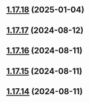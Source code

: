 ## [1.17.18](https://github.com/hattaalfaritzy/hzy-ui/compare/v1.17.17...v1.17.18) (2025-01-04)



## [1.17.17](https://github.com/hattaalfaritzy/hzy-ui/compare/v1.17.16...v1.17.17) (2024-08-12)



## [1.17.16](https://github.com/hattaalfaritzy/hzy-ui/compare/v1.17.15...v1.17.16) (2024-08-11)



## [1.17.15](https://github.com/hattaalfaritzy/hzy-ui/compare/v1.17.14...v1.17.15) (2024-08-11)



## [1.17.14](https://github.com/hattaalfaritzy/hzy-ui/compare/v1.17.13...v1.17.14) (2024-08-11)



